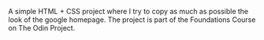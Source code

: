 A simple HTML + CSS project where I try to copy as much as possible the look of the google homepage. The project is part of the Foundations Course on The Odin Project.
